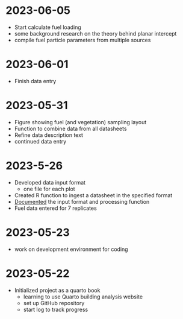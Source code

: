 # 2023-06-05

- Start calculate fuel loading
- some background research on the theory behind planar intercept
- compile fuel particle parameters from multiple sources

# 2023-06-01

- Finish data entry

# 2023-05-31

- Figure showing fuel (and vegetation) sampling layout
- Function to combine data from all datasheets
- Refine data description text
- continued data entry


# 2023-5-26
- Developed data input format
  - one file for each plot
- Created R function to ingest a datasheet in the specified format
- [Documented](./data_description.qmd) the input format and processing function
- Fuel data entered for 7 replicates

# 2023-05-23

- work on development environment for coding

# 2023-05-22

- Initialized project as a quarto book
  - learning to use Quarto building analysis website
  - set up GitHub repository
  - start log to track progress

